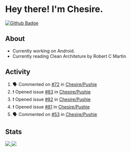 # Hey there! I'm Chesire.

[![Github Badge](https://img.shields.io/badge/-Github-000?style=flat-square&logo=Github&logoColor=white&link=https://github.com/chesire)](https://github.com/chesire)

## About

<!-- Uses https://github.com/Chesire/natemoo-re -->
* Currently working on Android.
* Currently reading Clean Architeture by Robert C Martin
<!--
* Currently listening to: 
<a href="https://natemoo-re-iirbxe7wf.vercel.app/now-playing?open">
    <img src="https://natemoo-re-iirbxe7wf.vercel.app/now-playing" width="256" height="64" alt="Now Playing">
</a>  
-->

## Activity

<!-- Uses https://github.com/jamesgeorge007/github-activity-readme -->
<!--START_SECTION:activity-->
1. 🗣 Commented on [#72](https://github.com/Chesire/Pushie/issues/72) in [Chesire/Pushie](https://github.com/Chesire/Pushie)
2. ❗️ Opened issue [#83](https://github.com/Chesire/Pushie/issues/83) in [Chesire/Pushie](https://github.com/Chesire/Pushie)
3. ❗️ Opened issue [#82](https://github.com/Chesire/Pushie/issues/82) in [Chesire/Pushie](https://github.com/Chesire/Pushie)
4. ❗️ Opened issue [#81](https://github.com/Chesire/Pushie/issues/81) in [Chesire/Pushie](https://github.com/Chesire/Pushie)
5. 🗣 Commented on [#53](https://github.com/Chesire/Pushie/issues/53) in [Chesire/Pushie](https://github.com/Chesire/Pushie)
<!--END_SECTION:activity-->

## Stats

<a href="https://github-readme-stats.vercel.app/api/top-langs/?username=chesire&theme=tokyonight">
    <img src="https://github-readme-stats.vercel.app/api/top-langs/?username=chesire&layout=compact&theme=tokyonight" >
</a>
<a href="https://github-readme-stats.vercel.app/api?username=chesire&show_icons=true&theme=tokyonight">
    <img src="https://github-readme-stats.vercel.app/api?username=chesire&show_icons=true&theme=tokyonight" >
</a>  
